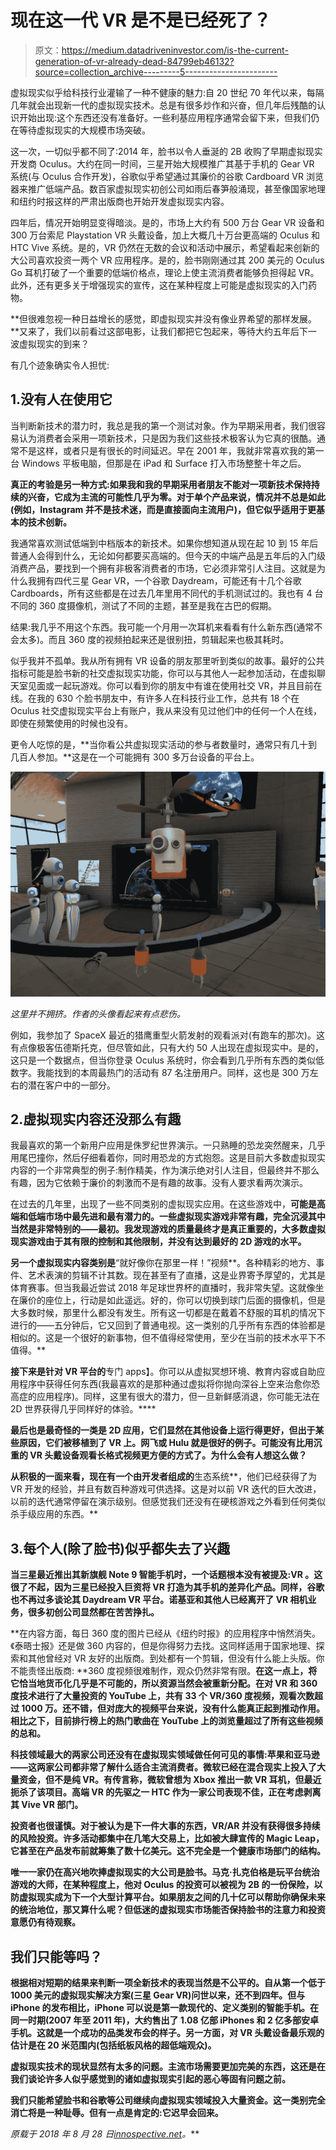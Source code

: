 # 现在这一代 VR 是不是已经死了？

> 原文：<https://medium.datadriveninvestor.com/is-the-current-generation-of-vr-already-dead-84799eb46132?source=collection_archive---------5----------------------->

虚拟现实似乎给科技行业灌输了一种不健康的魅力:自 20 世纪 70 年代以来，每隔几年就会出现新一代的虚拟现实技术。总是有很多炒作和兴奋，但几年后残酷的认识开始出现:这个东西还没有准备好。一些利基应用程序通常会留下来，但我们仍在等待虚拟现实的大规模市场突破。

这一次，一切似乎都不同了:2014 年，脸书以令人垂涎的 2B 收购了早期虚拟现实开发商 Oculus。大约在同一时间，三星开始大规模推广其基于手机的 Gear VR 系统(与 Oculus 合作开发)，谷歌似乎希望通过其廉价的谷歌 Cardboard VR 浏览器来推广低端产品。数百家虚拟现实初创公司如雨后春笋般涌现，甚至像国家地理和纽约时报这样的严肃出版商也开始开发虚拟现实内容。

四年后，情况开始明显变得暗淡。是的，市场上大约有 500 万台 Gear VR 设备和 300 万台索尼 Playstation VR 头戴设备，加上大概几十万台更高端的 Oculus 和 HTC Vive 系统。是的，VR 仍然在无数的会议和活动中展示，希望看起来创新的大公司喜欢投资一两个 VR 应用程序。是的，脸书刚刚通过其 200 美元的 Oculus Go 耳机打破了一个重要的低端价格点，理论上使主流消费者能够负担得起 VR。此外，还有更多关于增强现实的宣传，这在某种程度上可能是虚拟现实的入门药物。

**但很难忽视一种日益增长的感觉，即虚拟现实并没有像业界希望的那样发展。**又来了，我们以前看过这部电影，让我们都把它包起来，等待大约五年后下一波虚拟现实的到来？

有几个迹象确实令人担忧:

## 1.没有人在使用它

当判断新技术的潜力时，我总是我的第一个测试对象。作为早期采用者，我们很容易认为消费者会采用一项新技术，只是因为我们这些技术极客认为它真的很酷。通常不是这样，或者只是有很长的时间延迟。早在 2001 年，我就非常喜欢我的第一台 Windows 平板电脑，但那是在 iPad 和 Surface 打入市场整整十年之后。

**真正的考验是另一种方式:如果我和我的早期采用者朋友不能对一项新技术保持持续的兴奋，它成为主流的可能性几乎为零。对于单个产品来说，情况并不总是如此(例如，Instagram 并不是技术迷，而是直接面向主流用户)，但它似乎适用于更基本的技术创新。**

我通常喜欢测试低端到中档版本的新技术。如果你想知道从现在起 10 到 15 年后普通人会得到什么，无论如何都要买高端的。但今天的中端产品是五年后的入门级消费产品，要找到一个拥有非极客消费者的市场，它必须非常引人注目。这就是为什么我拥有四代三星 Gear VR，一个谷歌 Daydream，可能还有十几个谷歌 Cardboards，所有这些都是在过去几年里用不同代的手机测试过的。我也有 4 台不同的 360 度摄像机，测试了不同的主题，甚至是我在古巴的假期。

结果:我几乎不用这个东西。我可能一个月用一次耳机来看看有什么新东西(通常不会太多)。而且 360 度的视频拍起来还是很别扭，剪辑起来也极其耗时。

似乎我并不孤单。我从所有拥有 VR 设备的朋友那里听到类似的故事。最好的公共指标可能是脸书新的社交虚拟现实功能，你可以与其他人一起参加活动，在虚拟聊天室见面或一起玩游戏。你可以看到你的朋友中有谁在使用社交 VR，并且目前在线。在我的 630 个脸书朋友中，有许多人在科技行业工作，总共有 18 个在 Oculus 社交虚拟现实平台上有账户，我从来没有见过他们中的任何一个人在线，即使在频繁使用的时候也没有。

更令人吃惊的是，**当你看公共虚拟现实活动的参与者数量时，通常只有几十到几百人参加。**这是在一个可能拥有 300 多万台设备的平台上。

![](img/edabd6d4738c2241c2774c443e20d198.png)

*这里并不拥挤。作者的头像看起来有点悲伤。*

例如，我参加了 SpaceX 最近的猎鹰重型火箭发射的观看派对(有跑车的那次)。这有点像极客伍德斯托克，但尽管如此，只有大约 50 人出现在虚拟现实中。是的，这只是一个数据点，但当你登录 Oculus 系统时，你会看到几乎所有东西的类似低数字。我能找到的本周最热门的活动有 87 名注册用户。同样，这也是 300 万左右的潜在客户中的一部分。

## 2.虚拟现实内容还没那么有趣

我最喜欢的第一个新用户应用是侏罗纪世界演示。一只熟睡的恐龙突然醒来，几乎用尾巴撞你，然后仔细看着你，同时用恐龙的方式抱怨。这是目前大多数虚拟现实内容的一个非常典型的例子:制作精美，作为演示绝对引人注目，但最终并不那么有趣，因为它依赖于廉价的刺激而不是有趣的故事。没有人要求看两次演示。

在过去的几年里，出现了一些不同类别的虚拟现实应用。在这些游戏中，****可能是高端和低端市场中最先进和最有潜力的**。一些虚拟现实游戏非常有趣，完全沉浸其中当然是非常特别的——最初。我发现游戏的质量最终才是真正重要的，大多数虚拟现实游戏由于其有限的控制和其他限制，并没有达到最好的 2D 游戏的水平。**

**另一个虚拟现实内容类别是**“就好像你在那里一样！”视频**。各种精彩的地方、事件、艺术表演的剪辑不计其数。现在甚至有了直播，这是业界寄予厚望的，尤其是体育赛事。但当我最近尝试 2018 年足球世界杯的直播时，我非常失望。这就像坐在廉价的座位上，行动是如此遥远。好的，你可以切换到球门后面的摄像机，但是大多数时候，那里什么都没有发生。所有这一切都是在戴着不舒服的耳机的情况下进行的——五分钟后，它又回到了普通电视。这一类别的几乎所有东西的体验都是相似的。这是一个很好的新事物，但不值得经常使用，至少在当前的技术水平下不值得。**

**接下来是针对 VR 平台的**专门 apps】。你可以从虚拟冥想环境、教育内容或自助应用程序中获得任何东西(我最喜欢的是那种通过虚拟将你抛向深谷上空来治愈你恐高症的应用程序)。同样，这里有很大的潜力，但一旦新鲜感消退，你可能无法在 2D 世界获得几乎同样好的体验。****

**最后也是最奇怪的一类是 **2D 应用**，它们显然在其他设备上运行得更好，但出于某些原因，它们被移植到了 VR 上。网飞或 Hulu 就是很好的例子。可能没有比用沉重的 VR 头戴设备观看长格式视频更方便的方式了。为什么会有人想这么做？**

**从积极的一面来看，现在有一个由开发者组成的**生态系统**，他们已经获得了为 VR 开发的经验，并且有数百种游戏可供选择。这是对以前 VR 迭代的巨大改进，以前的迭代通常停留在演示级别。但感觉我们还没有在硬核游戏之外看到任何类似杀手级应用的东西。**

## **3.每个人(除了脸书)似乎都失去了兴趣**

**当三星最近推出其新旗舰 Note 9 智能手机时，**一个话题根本没有被提及:VR** 。这很了不起，因为三星已经投入巨资将 VR 打造为其手机的差异化产品。同样，谷歌也不再过多谈论其 Daydream VR 平台。诺基亚和其他人已经离开了 VR 相机业务，很多初创公司显然都在苦苦挣扎。**

**在内容方面，每日 360 度的图片已经从《纽约时报》的应用程序中悄然消失。《泰晤士报》还是做 360 内容的，但是你得努力去找。这同样适用于国家地理、探索和其他曾经对 VR 友好的出版商。到处都有一个剪辑，但没有什么能上头版。你不能责怪出版商: **360 度视频很难制作，观众仍然非常有限。**在这一点上，将它恰当地货币化几乎是不可能的，所以资源当然会被重新分配。在对 VR 和 360 度技术进行了大量投资的 YouTube 上，共有 33 个 VR/360 度视频，观看次数超过 1000 万。还不错，但对庞大的视频平台来说，没有什么能真正起到推动作用。相比之下，目前排行榜上的热门歌曲在 YouTube 上的浏览量超过了所有这些视频的总和。**

****科技领域最大的两家公司还没有在虚拟现实领域做任何可见的事情:苹果和亚马逊**——这两家公司都非常了解什么适合主流消费者。微软已经在混合现实上投入了大量资金，但不是纯 VR。有传言称，微软曾想为 Xbox 推出一款 VR 耳机，但最近扼杀了该项目。高端 VR 的先驱之一 HTC 作为一家公司表现不佳，正在考虑剥离其 Vive VR 部门。**

**投资者也很谨慎。对于被认为是下一件大事的东西，VR/AR 并没有获得很多持续的风险投资。许多活动都集中在几笔大交易上，比如被大肆宣传的 Magic Leap，它甚至在产品发布前就筹集了数十亿美元。这不完全是一个健康市场部门的结构。**

**唯一一家仍在高兴地吹捧虚拟现实的大公司是脸书。马克·扎克伯格是玩平台统治游戏的大师，在某种程度上，他对 Oculus 的投资可以被视为 2B 的一份保险，以防虚拟现实成为下一个大型计算平台。如果朋友之间的几十亿可以帮助你确保未来的统治地位，那又算什么呢？但低迷的虚拟现实市场能否保持脸书的注意力和投资意愿仍有待观察。**

## **我们只能等吗？**

**根据相对短期的结果来判断一项全新技术的表现当然是不公平的。自从第一个低于 1000 美元的虚拟现实解决方案(三星 Gear VR)问世以来，还不到四年。但与 iPhone 的发布相比，iPhone 可以说是第一款现代的、定义类别的智能手机。在同一时期(2007 年至 2011 年)，大约售出了 1.08 亿部 iPhones 和 2 亿多部安卓手机。这就是一个成功的品类发布会的样子。另一方面，对 VR 头戴设备最乐观的估计是在 20 米范围内(包括纸板风格的超低端观众)。**

**虚拟现实技术的现状显然有太多的问题。主流市场需要更加完美的东西，这还是在我们谈论许多人似乎感觉到的诸如虚拟现实引起的恶心等固有问题之前。**

**我们只能希望脸书和谷歌等公司继续向虚拟现实领域投入大量资金。这一类别完全消亡将是一种耻辱。**但有一点是肯定的:它迟早会回来。****

***原载于 2018 年 8 月 28 日*[*innospective.net*](https://innospective.net/is-the-current-generation-of-vr-already-dead/)*。***